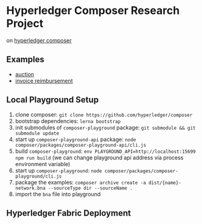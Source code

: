 # Hyperledger Composer Research Project

on [hyperledger composer](https://github.com/hyperledger/composer)

## Examples

- [auction](./examples/auction)
- [invoice reimbursement](./examples/invoice)

## Local Playground Setup

1. clone composer: `git clone https://github.com/hyperledger/composer`
2. bootstrap dependencies: `lerna bootstrap`
3. init submodules of `composer-playground` package: `git submodule && git submodule update`
4. start up `composer-playground-api` package: `node composer/packages/composer-playground-api/cli.js`
5. build `composer-playground`: `env PLAYGROUND_API=http://localhost:15699 npm run build` (we can change playground api address via process environment variable)
6. start up `composer-playground`: `node composer/packages/composer-playground/cli.js`
7. package the examples: `composer archive create -a dist/{name}-network.bna --sourceType dir --sourceName .`
8. import the `bna` file into playground

## Hyperledger Fabric Deployment

